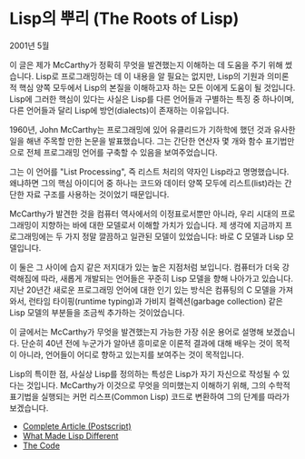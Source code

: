 # Lisp의 뿌리 (The Roots of Lisp)

2001년 5월

이 글은 제가 McCarthy가 정확히 무엇을 발견했는지 이해하는 데 도움을 주기 위해 썼습니다. Lisp로 프로그래밍하는 데 이 내용을 알 필요는 없지만, Lisp의 기원과 의미론적 핵심 양쪽 모두에서 Lisp의 본질을 이해하고자 하는 모든 이에게 도움이 될 것입니다. Lisp에 그러한 핵심이 있다는 사실은 Lisp를 다른 언어들과 구별하는 특징 중 하나이며, 다른 언어들과 달리 Lisp에 방언(dialects)이 존재하는 이유입니다.

1960년, John McCarthy는 프로그래밍에 있어 유클리드가 기하학에 했던 것과 유사한 일을 해낸 주목할 만한 논문을 발표했습니다. 그는 간단한 연산자 몇 개와 함수 표기법만으로 전체 프로그래밍 언어를 구축할 수 있음을 보여주었습니다.

그는 이 언어를 "List Processing", 즉 리스트 처리의 약자인 Lisp라고 명명했습니다. 왜냐하면 그의 핵심 아이디어 중 하나는 코드와 데이터 양쪽 모두에 리스트(list)라는 간단한 자료 구조를 사용하는 것이었기 때문입니다.

McCarthy가 발견한 것을 컴퓨터 역사에서의 이정표로서뿐만 아니라, 우리 시대의 프로그래밍이 지향하는 바에 대한 모델로서 이해할 가치가 있습니다. 제 생각에 지금까지 프로그래밍에는 두 가지 정말 깔끔하고 일관된 모델이 있었습니다: 바로 C 모델과 Lisp 모델입니다.

이 둘은 그 사이에 습지 같은 저지대가 있는 높은 지점처럼 보입니다. 컴퓨터가 더욱 강력해짐에 따라, 새롭게 개발되는 언어들은 꾸준히 Lisp 모델을 향해 나아가고 있습니다. 지난 20년간 새로운 프로그래밍 언어에 대한 인기 있는 방식은 컴퓨팅의 C 모델을 가져와서, 런타임 타이핑(runtime typing)과 가비지 컬렉션(garbage collection) 같은 Lisp 모델의 부분들을 조금씩 추가하는 것이었습니다.

이 글에서는 McCarthy가 무엇을 발견했는지 가능한 가장 쉬운 용어로 설명해 보겠습니다. 단순히 40년 전에 누군가가 알아낸 흥미로운 이론적 결과에 대해 배우는 것이 목적이 아니라, 언어들이 어디로 향하고 있는지를 보여주는 것이 목적입니다.

Lisp의 특이한 점, 사실상 Lisp를 정의하는 특성은 Lisp가 자기 자신으로 작성될 수 있다는 것입니다. McCarthy가 이것으로 무엇을 의미했는지 이해하기 위해, 그의 수학적 표기법을 실행되는 커먼 리스프(Common Lisp) 코드로 변환하여 그의 단계를 따라가 보겠습니다.

- [Complete Article (Postscript)](https://sep.turbifycdn.com/ty/cdn/paulgraham/jmc.ps?t=1688221954&)
- [What Made Lisp Different](https://mephisto405.github.io/paulgraham-essay/essay_template.html?essay=diff)
- [The Code](https://sep.turbifycdn.com/ty/cdn/paulgraham/jmc.lisp?t=1688221954&)